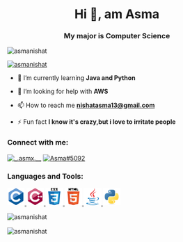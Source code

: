 <h1 align="center">Hi 👋, am Asma</h1>
<h3 align="center">My major is Computer Science</h3>

<p align="left"> <img src="https://komarev.com/ghpvc/?username=asmanishat&label=Profile%20views&color=0e75b6&style=flat" alt="asmanishat" /> </p>

<p align="left"> <a href="https://github.com/ryo-ma/github-profile-trophy"><img src="https://github-profile-trophy.vercel.app/?username=asmanishat" alt="asmanishat" /></a> </p>


- 🌱 I’m currently learning **Java and Python**

- 🤝 I’m looking for help with **AWS**

- 📫 How to reach me **nishatasma13@gmail.com**

- ⚡ Fun fact **I know it's crazy,but i love to irritate people**

<h3 align="left">Connect with me:</h3>
<p align="left">
<a href="https://instagram.com/_.asmx.__" target="blank"><img align="center" src="https://raw.githubusercontent.com/rahuldkjain/github-profile-readme-generator/master/src/images/icons/Social/instagram.svg" alt="_.asmx.__" height="30" width="40" /></a>
<a href="https://discord.gg/Asma#5092" target="blank"><img align="center" src="https://raw.githubusercontent.com/rahuldkjain/github-profile-readme-generator/master/src/images/icons/Social/discord.svg" alt="Asma#5092" height="30" width="40" /></a>
</p>

<h3 align="left">Languages and Tools:</h3>
<p align="left"> <a href="https://www.cprogramming.com/" target="_blank" rel="noreferrer"> <img src="https://raw.githubusercontent.com/devicons/devicon/master/icons/c/c-original.svg" alt="c" width="40" height="40"/> </a> <a href="https://www.w3schools.com/cpp/" target="_blank" rel="noreferrer"> <img src="https://raw.githubusercontent.com/devicons/devicon/master/icons/cplusplus/cplusplus-original.svg" alt="cplusplus" width="40" height="40"/> </a> <a href="https://www.w3schools.com/css/" target="_blank" rel="noreferrer"> <img src="https://raw.githubusercontent.com/devicons/devicon/master/icons/css3/css3-original-wordmark.svg" alt="css3" width="40" height="40"/> </a> <a href="https://www.w3.org/html/" target="_blank" rel="noreferrer"> <img src="https://raw.githubusercontent.com/devicons/devicon/master/icons/html5/html5-original-wordmark.svg" alt="html5" width="40" height="40"/> </a> <a href="https://www.java.com" target="_blank" rel="noreferrer"> <img src="https://raw.githubusercontent.com/devicons/devicon/master/icons/java/java-original.svg" alt="java" width="40" height="40"/> </a> <a href="https://www.python.org" target="_blank" rel="noreferrer"> <img src="https://raw.githubusercontent.com/devicons/devicon/master/icons/python/python-original.svg" alt="python" width="40" height="40"/> </a> </p>

<p><img align="center" src="https://github-readme-stats.vercel.app/api/top-langs?username=asmanishat&show_icons=true&locale=en&layout=compact" alt="asmanishat" /></p>

<p><img align="center" src="https://github-readme-streak-stats.herokuapp.com/?user=asmanishat&" alt="asmanishat" /></p>


